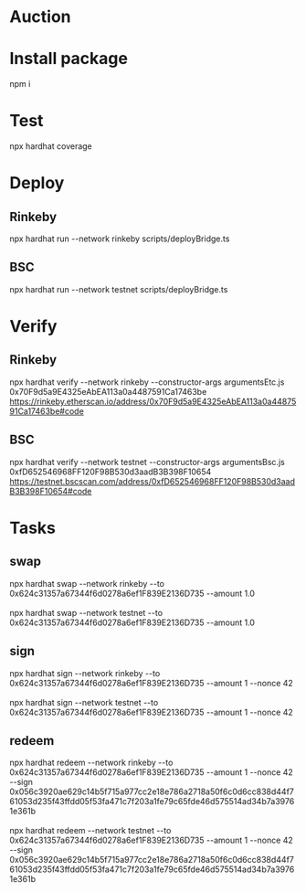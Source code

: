 # Auction

# Install package
npm i

# Test
npx hardhat coverage<br />

# Deploy

## Rinkeby
npx hardhat run --network rinkeby scripts/deployBridge.ts<br />

## BSC
npx hardhat run --network testnet scripts/deployBridge.ts<br />

# Verify

## Rinkeby
npx hardhat verify --network rinkeby --constructor-args argumentsEtc.js 0x70F9d5a9E4325eAbEA113a0a4487591Ca17463be<br />
https://rinkeby.etherscan.io/address/0x70F9d5a9E4325eAbEA113a0a4487591Ca17463be#code<br />

## BSC
npx hardhat verify --network testnet --constructor-args argumentsBsc.js 0xfD652546968FF120F98B530d3aadB3B398F10654<br />
https://testnet.bscscan.com/address/0xfD652546968FF120F98B530d3aadB3B398F10654#code<br />

# Tasks 

## swap
npx hardhat swap --network rinkeby --to 0x624c31357a67344f6d0278a6ef1F839E2136D735 --amount 1.0<br />
<br />
npx hardhat swap --network testnet --to 0x624c31357a67344f6d0278a6ef1F839E2136D735 --amount 1.0<br />

## sign
npx hardhat sign --network rinkeby --to 0x624c31357a67344f6d0278a6ef1F839E2136D735 --amount 1 --nonce 42<br />
<br />
npx hardhat sign --network testnet --to 0x624c31357a67344f6d0278a6ef1F839E2136D735 --amount 1 --nonce 42<br />

## redeem
npx hardhat redeem --network rinkeby --to 0x624c31357a67344f6d0278a6ef1F839E2136D735 --amount 1 --nonce 42 --sign 0x056c3920ae629c14b5f715a977cc2e18e786a2718a50f6c0d6cc838d44f761053d235f43ffdd05f53fa471c7f203a1fe79c65fde46d575514ad34b7a39761e361b<br />
<br />
npx hardhat redeem --network testnet --to 0x624c31357a67344f6d0278a6ef1F839E2136D735 --amount 1 --nonce 42 --sign 0x056c3920ae629c14b5f715a977cc2e18e786a2718a50f6c0d6cc838d44f761053d235f43ffdd05f53fa471c7f203a1fe79c65fde46d575514ad34b7a39761e361b<br />